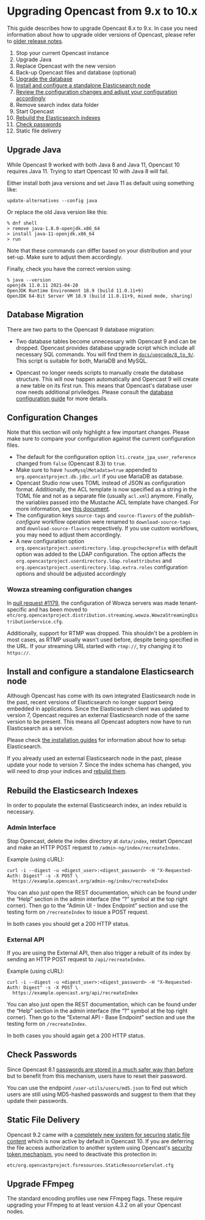 Upgrading Opencast from 9.x to 10.x
===================================

This guide describes how to upgrade Opencast 8.x to 9.x. In case you need information about how to upgrade older
versions of Opencast, please refer to [older release notes](https://docs.opencast.org).

1. Stop your current Opencast instance
2. Upgrade Java
2. Replace Opencast with the new version
3. Back-up Opencast files and database (optional)
4. [Upgrade the database](#database-migration)
5. [Install and configure a standalone Elasticsearch node](#install-and-configure-a-standalone-elasticsearch-node)
6. [Review the configuration changes and adjust your configuration accordingly](#configuration-changes)
7. Remove search index data folder
8. Start Opencast
9. [Rebuild the Elasticsearch indexes](#rebuild-the-elasticsearch-indexes)
10. [Check passwords](#check-passwords)
11. Static file delivery


Upgrade Java
------------

While Opencast 9 worked with both Java 8 and Java 11, Opencast 10 requires Java 11.
Trying to start Opencast 10 with Java 8 will fail.

Either install both java versions and set Java 11 as default using something like:

```
update-alternatives --config java
```

Or replace the old Java version like this:

```
% dnf shell
> remove java-1.8.0-openjdk.x86_64
> install java-11-openjdk.x86_64
> run
```

Note that these commands can differ based on your distribution and your set-up.
Make sure to adjust them accordingly.

Finally, check you have the correct version using:

```
% java --version
openjdk 11.0.11 2021-04-20
OpenJDK Runtime Environment 18.9 (build 11.0.11+9)
OpenJDK 64-Bit Server VM 18.9 (build 11.0.11+9, mixed mode, sharing)
```



Database Migration
------------------

There are two parts to the Opencast 9 database migration:

- Two database tables become unnecessary with Opencast 9 and can be dropped.
  Opencast provides database upgrade script which include all necessary SQL commands.
  You will find them in
  [`docs/upgrade/8_to_9/`](https://github.com/opencast/opencast/blob/develop/docs/upgrade/8_to_9/mysql5.sql).
  This script is suitable for both, MariaDB and MySQL.

- Opencast no longer needs scripts to manually create the database structure.
  This will now happen automatically and Opencast 9 will create a new table on its first run.
  This means that Opencast's database user now needs additional priviledges.
  Please consult the [database configuration guide](configuration/database.md) for more details.


Configuration Changes
---------------------

Note that this section will only highlight a few important changes.
Please make sure to compare your configuration against the current configuration files.

- The default for the configuration option `lti.create_jpa_user_reference` changed from `false` (Opencast 8.3) to `true`.
- Make sure to have `?useMysqlMetadata=true` appended to `org.opencastproject.db.jdbc.url` if you use MariaDB as
  database.
- Opencast Studio now uses TOML instead of JSON as configuration format. Additionally, the ACL template is
  now specified as a string in the TOML file and not as a separate file (usually `acl.xml`) anymore. Finally,
  the variables passed into the Mustache ACL template have changed. For more information, see
  [this document](https://github.com/elan-ev/opencast-studio/blob/2020-09-14/CONFIGURATION.md).
- The configuration keys `source-tags` and `source-flavors` of the _publish-configure_ workflow operation were renamed
  to `download-source-tags` and `download-source-flavors` respectively. If you use custom workflows, you may need to
  adjust them accordingly.
- A new configuration option `org.opencastproject.userdirectory.ldap.groupcheckprefix` with default option
  was added to the LDAP configuration. The option affects the
  `org.opencastproject.userdirectory.ldap.roleattributes` and `org.opencastproject.userdirectory.ldap.extra.roles`
  configuration options and should be adjusted accordingly


### Wowza streaming configuration changes

In [pull request #1179](https://github.com/opencast/opencast/pull/1179), the configuration
of Wowza servers was made tenant-specific and has been moved to
`etc/org.opencastproject.distribution.streaming.wowza.WowzaStreamingDistributionService.cfg`.

Additionally, support for RTMP was dropped. This shouldn't be a problem in most cases, as RTMP usually wasn't
used before, despite being specified in the URL. If your streaming URL started with `rtmp://`, try changing
it to `https://`.



Install and configure a standalone Elasticsearch node
-----------------------------------------------------

Although Opencast has come with its own integrated Elasticsearch node in the past, recent versions of Elasticsearch no
longer support being embedded in applications. Since the Elasticsearch client was updated to version 7, Opencast requires
an external Elasticsearch node of the same version to be present. This means all Opencast adopters now have to run
Elasticsearch as a service.

Please check [the installation guides](installation/index.md) for information about how to setup Elasticsearch.

If you already used an external Elasticsearch node in the past, please update your node to version 7. Since the index
schema has changed, you will need to drop your indices and [rebuild them](#rebuild-the-elasticsearch-indexes).


Rebuild the Elasticsearch Indexes
----------------------------------

In order to populate the external Elasticsearch index, an index rebuild is necessary.

### Admin Interface

Stop Opencast, delete the index directory at `data/index`, restart Opencast and make an HTTP POST request to
`/admin-ng/index/recreateIndex`.

Example (using cURL):

    curl -i --digest -u <digest_user>:<digest_password> -H "X-Requested-Auth: Digest" -s -X POST \
      https://example.opencast.org/admin-ng/index/recreateIndex

You can also just open the REST documentation, which can be found under the “Help” section in the admin interface (the
“?” symbol at the top right corner). Then go to the “Admin UI - Index Endpoint” section and use the testing form on
`/recreateIndex` to issue a POST request.

In both cases you should get a 200 HTTP status.

### External API

If you are using the External API, then also trigger a rebuilt of its index by sending an HTTP POST request to
`/api/recreateIndex`.

Example (using cURL):

    curl -i --digest -u <digest_user>:<digest_password> -H "X-Requested-Auth: Digest" -s -X POST \
      https://example.opencast.org/api/recreateIndex

You can also just open the REST documentation, which can be found under the “Help” section in the admin interface (the
“?” symbol at the top right corner). Then go to the “External API - Base Endpoint” section and use the testing form on
`/recreateIndex`.

In both cases you should again get a 200 HTTP status.


Check Passwords
---------------

Since Opencast 8.1 [passwords are stored in a much safer way than before
](https://github.com/opencast/opencast/security/advisories/GHSA-h362-m8f2-5x7c)
but to benefit from this mechanism, users have to reset their password.

You can use the endpoint `/user-utils/users/md5.json` to find out which users are still using MD5-hashed passwords and
suggest to them that they update their passwords.


Static File Delivery
--------------------

Opencast 9.2 came with a [completely new system for securing static file content](configuration/serving-static-files.md)
which is now active by default in Opencast 10. If you are deferring the file access authorization to another system
using Opencast's [security token mechanism](configuration/stream-security.md), you need to deactivate this protection
in:

```
etc/org.opencastproject.fsresources.StaticResourceServlet.cfg
```

Upgrade FFmpeg
--------------
The standard encoding profiles use new FFmpeg flags. These require upgrading your
FFmpeg to at least version 4.3.2 on all your Opencast nodes.
